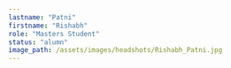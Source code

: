 ```yaml
---
lastname: "Patni"
firstname: "Rishabh"
role: "Masters Student"
status: "alumn"
image_path: /assets/images/headshots/Rishabh_Patni.jpg
---
```

